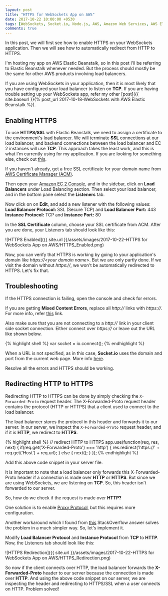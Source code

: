 ```yaml
---
layout: post
title: "HTTPS for WebSockets App on AWS"
date: 2017-10-22 10:00:00 +0530
tags: [WebSockets, Socket.io, Node.js, AWS, Amazon Web Services, AWS Elastic Beanstalk, Elastic Beanstalk, Load Balancer, HTTP, HTTPS, TCP, SSL, HTTPS Redirection, AWS Certificate Manager, ACM, X-Forwarded-Proto, X-Forwarded-Proto Header, X-Forwarded-Proto Request Header, Proxy Protocol]
comments: true
---
```


In this post, we will first see how to enable HTTPS on your WebSockets application. Then we will see how to automatically redirect from HTTP to HTTPS.

I'm hosting my app on AWS Elastic Beanstalk, so in this post I'll be referring to Elastic Beanstalk whenever needed. But the process should mostly be the same for other AWS products involving load balancers.

If you are using WebSockets in your application, then it is most likely that you have configured your load balancer to listen on **TCP**. If you are having trouble setting up your WebSockets app, refer my other [post]({{ site.baseurl }}{% post_url 2017-10-18-WebSockets with AWS Elastic Beanstalk %}).

## Enabling HTTPS

To use **HTTPS/SSL** with Elastic Beanstalk, we need to assign a certificate to the environment's load balancer. We will terminate **SSL** connections at our load balancer, and backend connections between the load balancer and EC 2 instances will use **TCP**. This approach takes the least work, and this is what I'm currently using for my application. If you are looking for something else, check out [this][Configuring HTTPS].

If you haven't already, get a free SSL certificate for your domain name from [AWS Certificate Manager (ACM)].

Then open your [Amazon EC 2 Console], and in the sidebar, click on **Load Balancers** under Load Balancing section. Then select your load balancer, and in the bottom pane select the **Listeners** tab.

Now click on on **Edit**, and add a new listener with the following values:  
**Load Balancer Protocol:** SSL (Secure TCP) and **Load Balancer Port:** 443  
**Instance Protocol:** TCP and **Instance Port:** 80

In the **SSL Certificate** column, choose your SSL certificate from ACM. After you are done, your Listeners tab should look like this:

![HTTPS Enabled]({{ site.url }}/assets/images/2017-10-22-HTTPS for WebSockets App on AWS/HTTPS_Enabled.png)

Now, you can verify that HTTPS is working by going to your application's domain like *https://\<your domain name\>*. But we are only partly done. If we visit the domain without *https://*, we won't be automatically redirected to HTTPS. Let's fix that.

## Troubleshooting

If the HTTPS connection is failing, open the console and check for errors.

If you are getting **Mixed Content Errors**, replace all *http://* links with *https://*. For more info, refer [this][How to fix a website with mixed content] link.

Also make sure that you are not connecting to a *http://* link in your client side socket connection. Either connect over *https://* or leave out the URL like shown below.

{% highlight shell %}
var socket = io.connect();
{% endhighlight %}

When a URL is not specified, as in this case, **Socket.io** uses the domain and port from the current web page. More info [here](https://stackoverflow.com/a/28264959/2924577).

Resolve all the errors and HTTPS should be working.

## Redirecting HTTP to HTTPS

Redirecting HTTP to HTTPS can be done by simply checking the `X-Forwarded-Proto` request header. The X-Forwarded-Proto request header contains the protocol (HTTP or HTTPS) that a client used to connect to the load balancer.

The load balancer stores the protocol in this header and forwards it to our server. In our server, we inspect the `X-Forwarded-Proto` request header, and if it is **HTTP**, we redirect to **HTTPS**.

{% highlight shell %}
// redirect HTTP to HTTPS
app.use(function(req, res, next) {
  if(req.get('X-Forwarded-Proto') === 'http') {
    res.redirect('https://' + req.get('Host') + req.url);
  } else {
      next();
    }
});
{% endhighlight %}

Add this above code snippet in your server file.

It is important to note that a load balancer only forwards this X-Forwarded-Proto header if a connection is made over **HTTP** or **HTTPS**. But since we are using WebSockets, we are listening on **TCP**. So, this header isn't forwarded to our server.

So, how do we check if the request is made over **HTTP?**

One solution is to enable [Proxy Protocol], but this requires more configuration.

Another workaround which I found from [this](https://stackoverflow.com/a/33530080/2924577) StackOverflow answer solves the problem in a much simpler way. So, let's implement it.

Modify **Load Balancer Protocol** and **Instance Protocol** from **TCP** to **HTTP**. Now, the Listeners tab should look like this:

![HTTPS Redirection]({{ site.url }}/assets/images/2017-10-22-HTTPS for WebSockets App on AWS/HTTPS_Redirection.png)

So now if the client connects over HTTP, the load balancer forwards the **X-Forwarded-Proto** header to our server because the connection is made over **HTTP**. And using the above code snippet on our server, we are inspecting the header and redirecting to HTTPS/SSL when a user connects on HTTP. Problem solved!

[Amazon EC 2 Console]:(https://us-east-2.console.aws.amazon.com/ec2)
[Configuring HTTPS]: (https://docs.aws.amazon.com/elasticbeanstalk/latest/dg/configuring-https.html)
[AWS Certificate Manager (ACM)]: https://aws.amazon.com/blogs/aws/new-aws-certificate-manager-deploy-ssltls-based-apps-on-aws
[How to fix a website with mixed content]: https://developer.mozilla.org/en-US/docs/Web/Security/Mixed_content/How_to_fix_website_with_mixed_content
[Proxy Protocol]: https://docs.aws.amazon.com/elasticloadbalancing/latest/classic/enable-proxy-protocol.html
